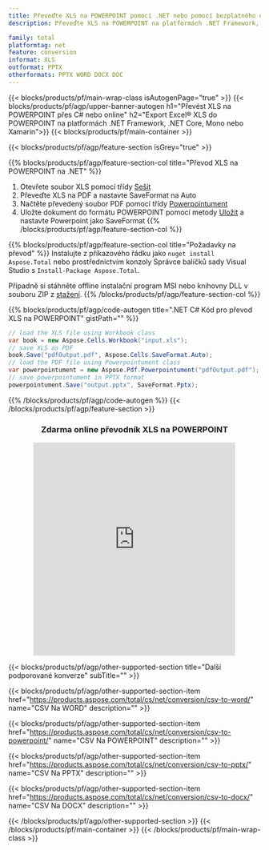 ```yaml
---
title: Převeďte XLS na POWERPOINT pomocí .NET nebo pomocí bezplatného online převodníku
description: Převeďte XLS na POWERPOINT na platformách .NET Framework, .NET Core, Mono nebo Xamarin nebo online. Před integrací kódu rychle otestujte bezplatný online převodník CSV na DOC.

family: total
platformtag: net
feature: conversion
informat: XLS
outformat: PPTX
otherformats: PPTX WORD DOCX DOC
---
```


{{< blocks/products/pf/main-wrap-class isAutogenPage="true" >}}
{{< blocks/products/pf/agp/upper-banner-autogen h1="Převést XLS na POWERPOINT přes C# nebo online" h2="Export Excel&reg; XLS do POWERPOINT na platformách .NET Framework, .NET Core, Mono nebo Xamarin">}}
{{< blocks/products/pf/main-container >}}

{{< blocks/products/pf/agp/feature-section isGrey="true" >}}

{{% blocks/products/pf/agp/feature-section-col title="Převod XLS na POWERPOINT na .NET" %}}
1. Otevřete soubor XLS pomocí třídy [Sešit](https://apireference.aspose.com/cells/net/aspose.cells/workbook)
2. Převeďte XLS na PDF a nastavte SaveFormat na Auto
3. Načtěte převedený soubor PDF pomocí třídy [Powerpointument](https://apireference.aspose.com/pdf/net/aspose.pdf/powerpointument)
4. Uložte dokument do formátu POWERPOINT pomocí metody [Uložit](https://apireference.aspose.com/pdf/net/aspose.pdf.powerpointument/save/methods/5) a nastavte Powerpoint jako SaveFormat
{{% /blocks/products/pf/agp/feature-section-col %}}

{{% blocks/products/pf/agp/feature-section-col title="Požadavky na převod" %}}
Instalujte z příkazového řádku jako ```nuget install Aspose.Total``` nebo prostřednictvím konzoly Správce balíčků sady Visual Studio s ```Install-Package Aspose.Total```.

Případně si stáhněte offline instalační program MSI nebo knihovny DLL v souboru ZIP z [stažení](https://releases.aspose.com/total/net).
{{% /blocks/products/pf/agp/feature-section-col %}}

{{% blocks/products/pf/agp/code-autogen title=".NET C# Kód pro převod XLS na POWERPOINT" gistPath="" %}}
```cs
// load the XLS file using Workbook class
var book = new Aspose.Cells.Workbook("input.xls");
// save XLS as PDF
book.Save("pdfOutput.pdf", Aspose.Cells.SaveFormat.Auto); 
// load the PDF file using Powerpointument class
var powerpointument = new Aspose.Pdf.Powerpointument("pdfOutput.pdf");
// save powerpointument in PPTX format
powerpointument.Save("output.pptx", SaveFormat.Pptx); 
```
{{% /blocks/products/pf/agp/code-autogen %}}
{{< /blocks/products/pf/agp/feature-section >}}
<div class="container-fluid agp-content bg-white aboutfile box-1 vh100 section nopbtm">
<div class=container>
<div class=row>
<div class="demobox tc col-md-12 padding-0" align="center">

<h3>Zdarma online převodník XLS na POWERPOINT</h3>

<iframe style="border: none; height: 426px;" scrolling="no" src="https://total-conversion-app-65z5r2lp.qa.k8s.dynabic.com/?to=pptx&from=xls" id="child-iframe" width="80%"></iframe>

</div></div>
</div></div>

{{< blocks/products/pf/agp/other-supported-section title="Další podporované konverze" subTitle="" >}}

{{< blocks/products/pf/agp/other-supported-section-item href="https://products.aspose.com/total/cs/net/conversion/csv-to-word/" name="CSV Na WORD" description="" >}}

{{< blocks/products/pf/agp/other-supported-section-item href="https://products.aspose.com/total/cs/net/conversion/csv-to-powerpoint/" name="CSV Na POWERPOINT" description="" >}}

{{< blocks/products/pf/agp/other-supported-section-item href="https://products.aspose.com/total/cs/net/conversion/csv-to-pptx/" name="CSV Na PPTX" description="" >}}

{{< blocks/products/pf/agp/other-supported-section-item href="https://products.aspose.com/total/cs/net/conversion/csv-to-docx/" name="CSV Na DOCX" description="" >}}



{{< /blocks/products/pf/agp/other-supported-section >}}
{{< /blocks/products/pf/main-container >}}
{{< /blocks/products/pf/main-wrap-class >}}